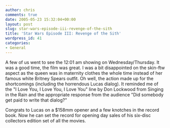 ```yaml
---
author: chris
comments: true
date: 2005-05-23 15:32:04+00:00
layout: post
slug: star-wars-episode-iii-revenge-of-the-sith
title: 'Star Wars Episode III: Revenge of the Sith'
wordpress_id: 41
categories:
- General
---
```


A few of us went to see the 12:01 am showing on Wednesday/Thursday. It was a good time, the film was great. I was a bit disappointed on the skin-ftw aspect as the queen was in maternity clothes the whole time instead of her famous white Britney Spears outfit. Oh well, the action made up for the shortcomings (including the horrendous Lucas dialog). It reminded me of the "I Love You, I Love You, I Love You" line by Don Lockwood from Singing in the Rain and the appropriate response from the audience "Did somebody get paid to write that dialog?"

Congrats to Lucas on a $158mm opener and a few knotches in the record book. Now he can set the record for opening day sales of his six-disc collectors edition set of all the movies.

